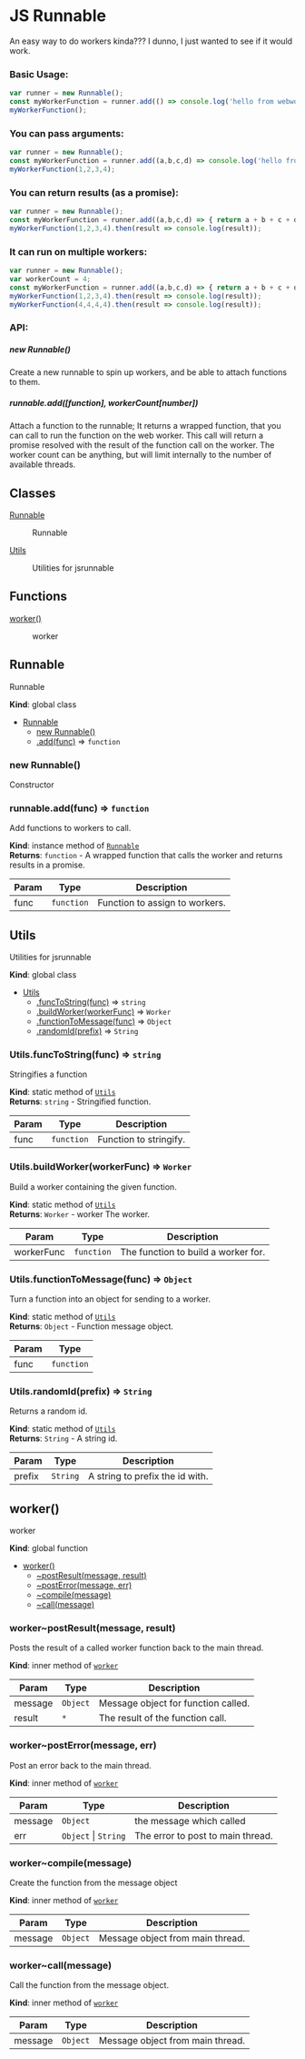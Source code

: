 # JS Runnable

An easy way to do workers kinda??? I dunno, I just wanted to see if it would work.

### Basic Usage: 
```javascript
var runner = new Runnable();
const myWorkerFunction = runner.add(() => console.log('hello from webworker'));
myWorkerFunction();
```

### You can pass arguments:
```javascript
var runner = new Runnable();
const myWorkerFunction = runner.add((a,b,c,d) => console.log('hello from webworker', a, b, c, d));
myWorkerFunction(1,2,3,4);
```

### You can return results (as a promise):
```javascript
var runner = new Runnable();
const myWorkerFunction = runner.add((a,b,c,d) => { return a + b + c + d; });
myWorkerFunction(1,2,3,4).then(result => console.log(result));
```

### It can run on multiple workers:
```javascript
var runner = new Runnable();
var workerCount = 4;
const myWorkerFunction = runner.add((a,b,c,d) => { return a + b + c + d; }, workerCount);
myWorkerFunction(1,2,3,4).then(result => console.log(result));
myWorkerFunction(4,4,4,4).then(result => console.log(result));
```

### API:
##### new Runnable()
Create a new runnable to spin up workers, and be able to attach functions to them.
##### runnable.add([function], workerCount[number])
Attach a function to the runnable;
It returns a wrapped function, that you can call to run the function on the web worker. 
This call will return a promise resolved with the result of the function call on the worker.
The worker count can be anything, but will limit internally to the number of available threads.

## Classes

<dl>
<dt><a href="#Runnable">Runnable</a></dt>
<dd><p>Runnable</p>
</dd>
<dt><a href="#Utils">Utils</a></dt>
<dd><p>Utilities for jsrunnable</p>
</dd>
</dl>

## Functions

<dl>
<dt><a href="#worker">worker()</a></dt>
<dd><p>worker</p>
</dd>
</dl>

<a name="Runnable"></a>

## Runnable
Runnable

**Kind**: global class  

* [Runnable](#Runnable)
    * [new Runnable()](#new_Runnable_new)
    * [.add(func)](#Runnable+add) ⇒ <code>function</code>

<a name="new_Runnable_new"></a>

### new Runnable()
Constructor

<a name="Runnable+add"></a>

### runnable.add(func) ⇒ <code>function</code>
Add functions to workers to call.

**Kind**: instance method of [<code>Runnable</code>](#Runnable)  
**Returns**: <code>function</code> - A wrapped function that calls the worker and returns results in a promise.  

| Param | Type | Description |
| --- | --- | --- |
| func | <code>function</code> | Function to assign to workers. |

<a name="Utils"></a>

## Utils
Utilities for jsrunnable

**Kind**: global class  

* [Utils](#Utils)
    * [.funcToString(func)](#Utils.funcToString) ⇒ <code>string</code>
    * [.buildWorker(workerFunc)](#Utils.buildWorker) ⇒ <code>Worker</code>
    * [.functionToMessage(func)](#Utils.functionToMessage) ⇒ <code>Object</code>
    * [.randomId(prefix)](#Utils.randomId) ⇒ <code>String</code>

<a name="Utils.funcToString"></a>

### Utils.funcToString(func) ⇒ <code>string</code>
Stringifies a function

**Kind**: static method of [<code>Utils</code>](#Utils)  
**Returns**: <code>string</code> - Stringified function.  

| Param | Type | Description |
| --- | --- | --- |
| func | <code>function</code> | Function to stringify. |

<a name="Utils.buildWorker"></a>

### Utils.buildWorker(workerFunc) ⇒ <code>Worker</code>
Build a worker containing the given function.

**Kind**: static method of [<code>Utils</code>](#Utils)  
**Returns**: <code>Worker</code> - worker The worker.  

| Param | Type | Description |
| --- | --- | --- |
| workerFunc | <code>function</code> | The function to build a worker for. |

<a name="Utils.functionToMessage"></a>

### Utils.functionToMessage(func) ⇒ <code>Object</code>
Turn a function into an object for sending to a worker.

**Kind**: static method of [<code>Utils</code>](#Utils)  
**Returns**: <code>Object</code> - Function message object.  

| Param | Type |
| --- | --- |
| func | <code>function</code> | 

<a name="Utils.randomId"></a>

### Utils.randomId(prefix) ⇒ <code>String</code>
Returns a random id.

**Kind**: static method of [<code>Utils</code>](#Utils)  
**Returns**: <code>String</code> - A string id.  

| Param | Type | Description |
| --- | --- | --- |
| prefix | <code>String</code> | A string to prefix the id with. |

<a name="worker"></a>

## worker()
worker

**Kind**: global function  

* [worker()](#worker)
    * [~postResult(message, result)](#worker..postResult)
    * [~postError(message, err)](#worker..postError)
    * [~compile(message)](#worker..compile)
    * [~call(message)](#worker..call)

<a name="worker..postResult"></a>

### worker~postResult(message, result)
Posts the result of a called worker function back to the main thread.

**Kind**: inner method of [<code>worker</code>](#worker)  

| Param | Type | Description |
| --- | --- | --- |
| message | <code>Object</code> | Message object for function called. |
| result | <code>\*</code> | The result of the function call. |

<a name="worker..postError"></a>

### worker~postError(message, err)
Post an error back to the main thread.

**Kind**: inner method of [<code>worker</code>](#worker)  

| Param | Type | Description |
| --- | --- | --- |
| message | <code>Object</code> | the message which called |
| err | <code>Object</code> \| <code>String</code> | The error to post to main thread. |

<a name="worker..compile"></a>

### worker~compile(message)
Create the function from the message object

**Kind**: inner method of [<code>worker</code>](#worker)  

| Param | Type | Description |
| --- | --- | --- |
| message | <code>Object</code> | Message object from main thread. |

<a name="worker..call"></a>

### worker~call(message)
Call the function from the message object.

**Kind**: inner method of [<code>worker</code>](#worker)  

| Param | Type | Description |
| --- | --- | --- |
| message | <code>Object</code> | Message object from main thread. |

